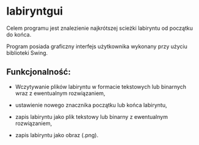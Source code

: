 # labiryntgui

Celem programu jest znalezienie najkrótszej scieżki labiryntu od początku do końca.

Program posiada graficzny interfejs użytkownika wykonany przy użyciu biblioteki Swing.

## Funkcjonalność:

- Wczytywanie plików labiryntu w formacie tekstowych lub binarnych wraz z ewentualnym rozwiązaniem,

- ustawienie nowego znacznika początku lub końca labiryntu,

- zapis labiryntu jako plik tekstowy lub binarny z ewentualnym rozwiązaniem,

- zapis labiryntu jako obraz (.png).
